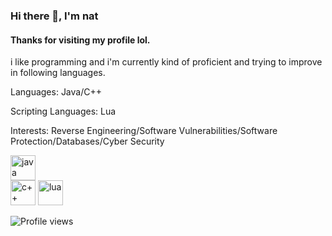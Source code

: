 ### Hi there 👋, I'm nat
#### Thanks for visiting my profile lol.

i like programming and i'm currently kind of proficient and trying to improve in following languages.

Languages: Java/C++

Scripting Languages: Lua

Interests: Reverse Engineering/Software Vulnerabilities/Software Protection/Databases/Cyber Security



[<img src='https://img.icons8.com/color/48/000000/java-coffee-cup-logo--v1.png' alt='java' height='40'>](https://www.java.com/)  
[<img src='https://raw.githubusercontent.com/Benio101/cpp-logo/master/cpp_logo.png' alt='c++' height='40'>](https://www.cplusplus.com/)
[<img src='https://raw.githubusercontent.com/tenieTheFlower/tenieTheFlower/main/lua.png' alt='lua' height='40'>](https://www.lua.org/)

![Profile views](https://gpvc.arturio.dev/tenieTheFlower)
